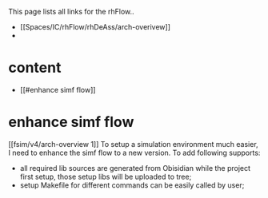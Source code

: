 This page lists all links for the rhFlow..

- [[Spaces/IC/rhFlow/rhDeAss/arch-overivew]]
- 

# content
- [[#enhance simf flow]]

# enhance simf flow
[[fsim/v4/arch-overview 1]]
To setup a simulation environment much easier, I need to enhance the simf flow to a new version. To add following supports:
- all required lib sources are generated from Obisidian while the project first setup, those setup libs will be uploaded to tree;
- setup Makefile for different commands can be easily called by user;

